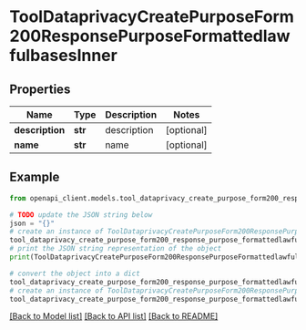 # ToolDataprivacyCreatePurposeForm200ResponsePurposeFormattedlawfulbasesInner


## Properties

Name | Type | Description | Notes
------------ | ------------- | ------------- | -------------
**description** | **str** | description | [optional] 
**name** | **str** | name | [optional] 

## Example

```python
from openapi_client.models.tool_dataprivacy_create_purpose_form200_response_purpose_formattedlawfulbases_inner import ToolDataprivacyCreatePurposeForm200ResponsePurposeFormattedlawfulbasesInner

# TODO update the JSON string below
json = "{}"
# create an instance of ToolDataprivacyCreatePurposeForm200ResponsePurposeFormattedlawfulbasesInner from a JSON string
tool_dataprivacy_create_purpose_form200_response_purpose_formattedlawfulbases_inner_instance = ToolDataprivacyCreatePurposeForm200ResponsePurposeFormattedlawfulbasesInner.from_json(json)
# print the JSON string representation of the object
print(ToolDataprivacyCreatePurposeForm200ResponsePurposeFormattedlawfulbasesInner.to_json())

# convert the object into a dict
tool_dataprivacy_create_purpose_form200_response_purpose_formattedlawfulbases_inner_dict = tool_dataprivacy_create_purpose_form200_response_purpose_formattedlawfulbases_inner_instance.to_dict()
# create an instance of ToolDataprivacyCreatePurposeForm200ResponsePurposeFormattedlawfulbasesInner from a dict
tool_dataprivacy_create_purpose_form200_response_purpose_formattedlawfulbases_inner_from_dict = ToolDataprivacyCreatePurposeForm200ResponsePurposeFormattedlawfulbasesInner.from_dict(tool_dataprivacy_create_purpose_form200_response_purpose_formattedlawfulbases_inner_dict)
```
[[Back to Model list]](../README.md#documentation-for-models) [[Back to API list]](../README.md#documentation-for-api-endpoints) [[Back to README]](../README.md)


